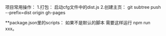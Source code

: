 项目常用操作：
    1.打包： 启动cfg文件中的dist.js
    2.创建主页： git subtree push --prefix=dist origin gh-pages

**package.json里的scripts： 如果不是默认的脚本 需要这样运行 npm run xxx。
    